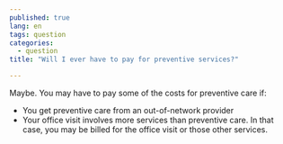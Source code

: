 ```yaml
---
published: true
lang: en
tags: question
categories:
  - question
title: "Will I ever have to pay for preventive services?"

---
```


Maybe. You may have to pay some of the costs for preventive care if:

* You get preventive care from an out-of-network provider
* Your office visit involves more services than preventive care. In that case, you may be billed for the office visit or those other services.   
